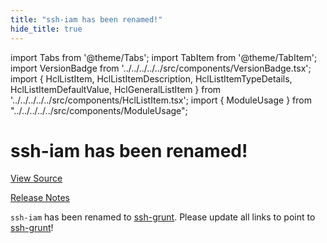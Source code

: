 ```yaml
---
title: "ssh-iam has been renamed!"
hide_title: true
---
```


import Tabs from '@theme/Tabs';
import TabItem from '@theme/TabItem';
import VersionBadge from '../../../../../src/components/VersionBadge.tsx';
import { HclListItem, HclListItemDescription, HclListItemTypeDetails, HclListItemDefaultValue, HclGeneralListItem } from '../../../../../src/components/HclListItem.tsx';
import { ModuleUsage } from "../../../../../src/components/ModuleUsage";

<VersionBadge repoTitle="Security Modules" version="1.0.0" lastModifiedVersion="0.13.0"/>

# ssh-iam has been renamed!

<a href="https://github.com/gruntwork-io/terraform-aws-security/tree/v1.0.0/modules/ssh-iam" className="link-button" title="View the source code for this module in GitHub.">View Source</a>

<a href="https://github.com/gruntwork-io/terraform-aws-security/releases/tag/v0.13.0" className="link-button" title="Release notes for only versions which impacted this module.">Release Notes</a>

`ssh-iam` has been renamed to [ssh-grunt](https://github.com/gruntwork-io/terraform-aws-security/tree/v1.0.0/modules/ssh-grunt). Please update all links to point to
[ssh-grunt](https://github.com/gruntwork-io/terraform-aws-security/tree/v1.0.0/modules/ssh-grunt)!

<!-- ##DOCS-SOURCER-START
{
  "originalSources": [
    "https://github.com/gruntwork-io/terraform-aws-security/tree/v1.0.0/modules/ssh-iam/readme.md",
    "https://github.com/gruntwork-io/terraform-aws-security/tree/v1.0.0/modules/ssh-iam/variables.tf",
    "https://github.com/gruntwork-io/terraform-aws-security/tree/v1.0.0/modules/ssh-iam/outputs.tf"
  ],
  "sourcePlugin": "module-catalog-api",
  "hash": "87e4bb2ee6bbc1ee2fae683ab0449986"
}
##DOCS-SOURCER-END -->
